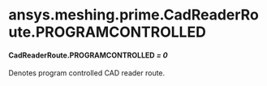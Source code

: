 # ansys.meshing.prime.CadReaderRoute.PROGRAMCONTROLLED



#### CadReaderRoute.PROGRAMCONTROLLED *= 0*

Denotes program controlled CAD reader route.

<!-- !! processed by numpydoc !! -->

